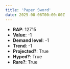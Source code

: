 ```yaml
---
title: 'Paper Sword'
date: 2025-08-06T00:00:00Z
---
```

- **RAP**: 12715
- **Value**: -1
- **Demand level**: -1
- **Trend**: -1
- **Projected?**: True
- **Hyped?**: True
- **Rare?**: True
